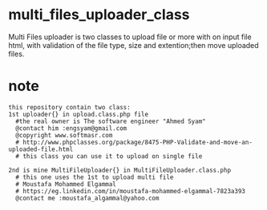# multi_files_uploader_class
Multi Files uploader is two classes to upload file or more with on input file html, with validation of the file type, size and extention;then  move  uploaded files.

  # note 
    this repository contain two class:
    1st uploader{} in upload.class.php file
      #the real owner is The software engineer "Ahmed Syam"
      @contact him :engsyam@gmail.com
      @copyright www.softmasr.com
      # http://www.phpclasses.org/package/8475-PHP-Validate-and-move-an-uploaded-file.html
      # this class you can use it to upload on single file 
  
    2nd is mine MultiFileUploader{} in MultiFileUploader.class.php
      # this one uses the 1st to upload multi file
      # Moustafa Mohammed Elgammal
      # https://eg.linkedin.com/in/moustafa-mohammed-elgammal-7823a393
      @contact me :moustafa_algammal@yahoo.com
      

